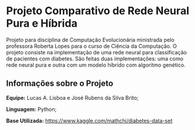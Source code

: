 # Projeto Comparativo de Rede Neural Pura e Híbrida

Projeto para disciplina de Computação Evolucionária ministrada pelo professora Roberta Lopes para o curso de Ciência da Computação. O projeto consiste na implementação de uma rede neural para classificação de pacientes com diabetes. São feitas duas implementações: uma como rede neural pura e outra com um modelo híbrido com algoritmo genético.

## Informações sobre o Projeto

**Equipe:** Lucas A. Lisboa e José Rubens da Silva Brito;

**Linguagem:** Python;

**Base Utilizada:** https://www.kaggle.com/mathchi/diabetes-data-set
